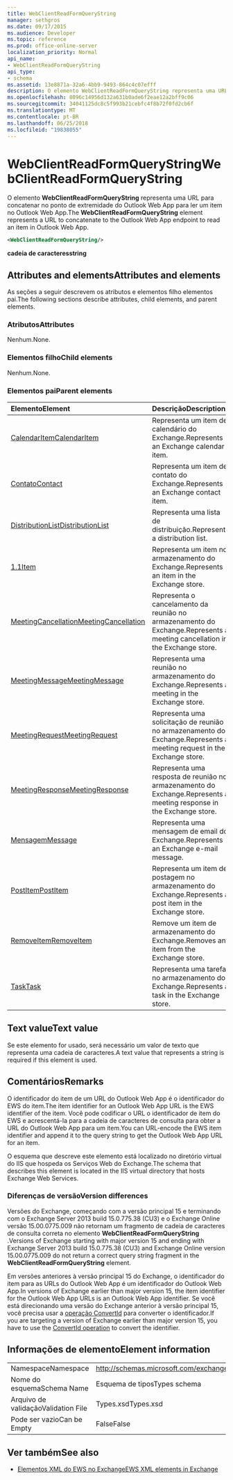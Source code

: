 ```yaml
---
title: WebClientReadFormQueryString
manager: sethgros
ms.date: 09/17/2015
ms.audience: Developer
ms.topic: reference
ms.prod: office-online-server
localization_priority: Normal
api_name:
- WebClientReadFormQueryString
api_type:
- schema
ms.assetid: 13e8871a-32a6-4bb9-9493-864c4c07efff
description: O elemento WebClientReadFormQueryString representa uma URL para concatenar no ponto de extremidade do Outlook Web App para ler um item no Outlook Web App.
ms.openlocfilehash: 8096c14956d132a631b0ade6f2eae12a2bff9c06
ms.sourcegitcommit: 34041125dc8c5f993b21cebfc4f8b72f0fd2cb6f
ms.translationtype: MT
ms.contentlocale: pt-BR
ms.lasthandoff: 06/25/2018
ms.locfileid: "19838055"
---
```

# <a name="webclientreadformquerystring"></a><span data-ttu-id="4560b-103">WebClientReadFormQueryString</span><span class="sxs-lookup"><span data-stu-id="4560b-103">WebClientReadFormQueryString</span></span>

<span data-ttu-id="4560b-104">O elemento **WebClientReadFormQueryString** representa uma URL para concatenar no ponto de extremidade do Outlook Web App para ler um item no Outlook Web App.</span><span class="sxs-lookup"><span data-stu-id="4560b-104">The **WebClientReadFormQueryString** element represents a URL to concatenate to the Outlook Web App endpoint to read an item in Outlook Web App.</span></span> 
  
```XML
<WebClientReadFormQueryString/>
```

 <span data-ttu-id="4560b-105">**cadeia de caracteres**</span><span class="sxs-lookup"><span data-stu-id="4560b-105">**string**</span></span>
## <a name="attributes-and-elements"></a><span data-ttu-id="4560b-106">Attributes and elements</span><span class="sxs-lookup"><span data-stu-id="4560b-106">Attributes and elements</span></span>

<span data-ttu-id="4560b-107">As seções a seguir descrevem os atributos e elementos filho elementos pai.</span><span class="sxs-lookup"><span data-stu-id="4560b-107">The following sections describe attributes, child elements, and parent elements.</span></span>
  
### <a name="attributes"></a><span data-ttu-id="4560b-108">Atributos</span><span class="sxs-lookup"><span data-stu-id="4560b-108">Attributes</span></span>

<span data-ttu-id="4560b-109">Nenhum.</span><span class="sxs-lookup"><span data-stu-id="4560b-109">None.</span></span>
  
### <a name="child-elements"></a><span data-ttu-id="4560b-110">Elementos filho</span><span class="sxs-lookup"><span data-stu-id="4560b-110">Child elements</span></span>

<span data-ttu-id="4560b-111">Nenhum.</span><span class="sxs-lookup"><span data-stu-id="4560b-111">None.</span></span>
  
### <a name="parent-elements"></a><span data-ttu-id="4560b-112">Elementos pai</span><span class="sxs-lookup"><span data-stu-id="4560b-112">Parent elements</span></span>

|<span data-ttu-id="4560b-113">**Elemento**</span><span class="sxs-lookup"><span data-stu-id="4560b-113">**Element**</span></span>|<span data-ttu-id="4560b-114">**Descrição**</span><span class="sxs-lookup"><span data-stu-id="4560b-114">**Description**</span></span>|
|:-----|:-----|
|[<span data-ttu-id="4560b-115">CalendarItem</span><span class="sxs-lookup"><span data-stu-id="4560b-115">CalendarItem</span></span>](calendaritem.md) <br/> |<span data-ttu-id="4560b-116">Representa um item de calendário do Exchange.</span><span class="sxs-lookup"><span data-stu-id="4560b-116">Represents an Exchange calendar item.</span></span>  <br/> |
|[<span data-ttu-id="4560b-117">Contato</span><span class="sxs-lookup"><span data-stu-id="4560b-117">Contact</span></span>](contact.md) <br/> |<span data-ttu-id="4560b-118">Representa um item de contato do Exchange.</span><span class="sxs-lookup"><span data-stu-id="4560b-118">Represents an Exchange contact item.</span></span>  <br/> |
|[<span data-ttu-id="4560b-119">DistributionList</span><span class="sxs-lookup"><span data-stu-id="4560b-119">DistributionList</span></span>](distributionlist.md) <br/> |<span data-ttu-id="4560b-120">Representa uma lista de distribuição.</span><span class="sxs-lookup"><span data-stu-id="4560b-120">Represents a distribution list.</span></span>  <br/> |
|[<span data-ttu-id="4560b-121">1.1</span><span class="sxs-lookup"><span data-stu-id="4560b-121">Item</span></span>](item.md) <br/> |<span data-ttu-id="4560b-122">Representa um item no armazenamento do Exchange.</span><span class="sxs-lookup"><span data-stu-id="4560b-122">Represents an item in the Exchange store.</span></span>  <br/> |
|[<span data-ttu-id="4560b-123">MeetingCancellation</span><span class="sxs-lookup"><span data-stu-id="4560b-123">MeetingCancellation</span></span>](meetingcancellation.md) <br/> |<span data-ttu-id="4560b-124">Representa o cancelamento da reunião no armazenamento do Exchange.</span><span class="sxs-lookup"><span data-stu-id="4560b-124">Represents a meeting cancellation in the Exchange store.</span></span>  <br/> |
|[<span data-ttu-id="4560b-125">MeetingMessage</span><span class="sxs-lookup"><span data-stu-id="4560b-125">MeetingMessage</span></span>](meetingmessage.md) <br/> |<span data-ttu-id="4560b-126">Representa uma reunião no armazenamento do Exchange.</span><span class="sxs-lookup"><span data-stu-id="4560b-126">Represents a meeting in the Exchange store.</span></span>  <br/> |
|[<span data-ttu-id="4560b-127">MeetingRequest</span><span class="sxs-lookup"><span data-stu-id="4560b-127">MeetingRequest</span></span>](meetingrequest.md) <br/> |<span data-ttu-id="4560b-128">Representa uma solicitação de reunião no armazenamento do Exchange.</span><span class="sxs-lookup"><span data-stu-id="4560b-128">Represents a meeting request in the Exchange store.</span></span>  <br/> |
|[<span data-ttu-id="4560b-129">MeetingResponse</span><span class="sxs-lookup"><span data-stu-id="4560b-129">MeetingResponse</span></span>](meetingresponse.md) <br/> |<span data-ttu-id="4560b-130">Representa uma resposta de reunião no armazenamento do Exchange.</span><span class="sxs-lookup"><span data-stu-id="4560b-130">Represents a meeting response in the Exchange store.</span></span>  <br/> |
|[<span data-ttu-id="4560b-131">Mensagem</span><span class="sxs-lookup"><span data-stu-id="4560b-131">Message</span></span>](message-ex15websvcsotherref.md) <br/> |<span data-ttu-id="4560b-132">Representa uma mensagem de email do Exchange.</span><span class="sxs-lookup"><span data-stu-id="4560b-132">Represents an Exchange e-mail message.</span></span>  <br/> |
|[<span data-ttu-id="4560b-133">PostItem</span><span class="sxs-lookup"><span data-stu-id="4560b-133">PostItem</span></span>](postitem.md) <br/> |<span data-ttu-id="4560b-134">Representa um item de postagem no armazenamento do Exchange.</span><span class="sxs-lookup"><span data-stu-id="4560b-134">Represents a post item in the Exchange store.</span></span>  <br/> |
|[<span data-ttu-id="4560b-135">RemoveItem</span><span class="sxs-lookup"><span data-stu-id="4560b-135">RemoveItem</span></span>](removeitem.md) <br/> |<span data-ttu-id="4560b-136">Remove um item de armazenamento do Exchange.</span><span class="sxs-lookup"><span data-stu-id="4560b-136">Removes an item from the Exchange store.</span></span>  <br/> |
|[<span data-ttu-id="4560b-137">Task</span><span class="sxs-lookup"><span data-stu-id="4560b-137">Task</span></span>](task.md) <br/> |<span data-ttu-id="4560b-138">Representa uma tarefa no armazenamento do Exchange.</span><span class="sxs-lookup"><span data-stu-id="4560b-138">Represents a task in the Exchange store.</span></span>  <br/> |
   
## <a name="text-value"></a><span data-ttu-id="4560b-139">Text value</span><span class="sxs-lookup"><span data-stu-id="4560b-139">Text value</span></span>

<span data-ttu-id="4560b-140">Se este elemento for usado, será necessário um valor de texto que representa uma cadeia de caracteres.</span><span class="sxs-lookup"><span data-stu-id="4560b-140">A text value that represents a string is required if this element is used.</span></span>
  
## <a name="remarks"></a><span data-ttu-id="4560b-141">Comentários</span><span class="sxs-lookup"><span data-stu-id="4560b-141">Remarks</span></span>

<span data-ttu-id="4560b-142">O identificador do item de um URL do Outlook Web App é o identificador do EWS do item.</span><span class="sxs-lookup"><span data-stu-id="4560b-142">The item identifier for an Outlook Web App URL is the EWS identifier of the item.</span></span> <span data-ttu-id="4560b-143">Você pode codificar o URL o identificador de item do EWS e acrescentá-la para a cadeia de caracteres de consulta para obter a URL do Outlook Web App para um item.</span><span class="sxs-lookup"><span data-stu-id="4560b-143">You can URL-encode the EWS item identifier and append it to the query string to get the Outlook Web App URL for an item.</span></span>
  
<span data-ttu-id="4560b-144">O esquema que descreve este elemento está localizado no diretório virtual do IIS que hospeda os Serviços Web do Exchange.</span><span class="sxs-lookup"><span data-stu-id="4560b-144">The schema that describes this element is located in the IIS virtual directory that hosts Exchange Web Services.</span></span>
  
### <a name="version-differences"></a><span data-ttu-id="4560b-145">Diferenças de versão</span><span class="sxs-lookup"><span data-stu-id="4560b-145">Version differences</span></span>

<span data-ttu-id="4560b-146">Versões do Exchange, começando com a versão principal 15 e terminando com o Exchange Server 2013 build 15.0.775.38 (CU3) e o Exchange Online versão 15.00.0775.009 não retornam um fragmento de cadeia de caracteres de consulta correta no elemento **WebClientReadFormQueryString** .</span><span class="sxs-lookup"><span data-stu-id="4560b-146">Versions of Exchange starting with major version 15 and ending with Exchange Server 2013 build 15.0.775.38 (CU3) and Exchange Online version 15.00.0775.009 do not return a correct query string fragment in the **WebClientReadFormQueryString** element.</span></span> 
  
<span data-ttu-id="4560b-147">Em versões anteriores à versão principal 15 do Exchange, o identificador do item para as URLs do Outlook Web App é um identificador do Outlook Web App.</span><span class="sxs-lookup"><span data-stu-id="4560b-147">In versions of Exchange earlier than major version 15, the item identifier for the Outlook Web App URLs is an Outlook Web App identifier.</span></span> <span data-ttu-id="4560b-148">Se você está direcionando uma versão do Exchange anterior à versão principal 15, você precisa usar a [operação ConvertId](convertid-operation.md) para converter o identificador.</span><span class="sxs-lookup"><span data-stu-id="4560b-148">If you are targeting a version of Exchange earlier than major version 15, you have to use the [ConvertId operation](convertid-operation.md) to convert the identifier.</span></span> 
  
## <a name="element-information"></a><span data-ttu-id="4560b-149">Informações de elemento</span><span class="sxs-lookup"><span data-stu-id="4560b-149">Element information</span></span>

|||
|:-----|:-----|
|<span data-ttu-id="4560b-150">Namespace</span><span class="sxs-lookup"><span data-stu-id="4560b-150">Namespace</span></span>  <br/> |http://schemas.microsoft.com/exchange/services/2006/types  <br/> |
|<span data-ttu-id="4560b-151">Nome do esquema</span><span class="sxs-lookup"><span data-stu-id="4560b-151">Schema Name</span></span>  <br/> |<span data-ttu-id="4560b-152">Esquema de tipos</span><span class="sxs-lookup"><span data-stu-id="4560b-152">Types schema</span></span>  <br/> |
|<span data-ttu-id="4560b-153">Arquivo de validação</span><span class="sxs-lookup"><span data-stu-id="4560b-153">Validation File</span></span>  <br/> |<span data-ttu-id="4560b-154">Types.xsd</span><span class="sxs-lookup"><span data-stu-id="4560b-154">Types.xsd</span></span>  <br/> |
|<span data-ttu-id="4560b-155">Pode ser vazio</span><span class="sxs-lookup"><span data-stu-id="4560b-155">Can be Empty</span></span>  <br/> |<span data-ttu-id="4560b-156">False</span><span class="sxs-lookup"><span data-stu-id="4560b-156">False</span></span>  <br/> |
   
## <a name="see-also"></a><span data-ttu-id="4560b-157">Ver também</span><span class="sxs-lookup"><span data-stu-id="4560b-157">See also</span></span>



- [<span data-ttu-id="4560b-158">Elementos XML do EWS no Exchange</span><span class="sxs-lookup"><span data-stu-id="4560b-158">EWS XML elements in Exchange</span></span>](ews-xml-elements-in-exchange.md)

